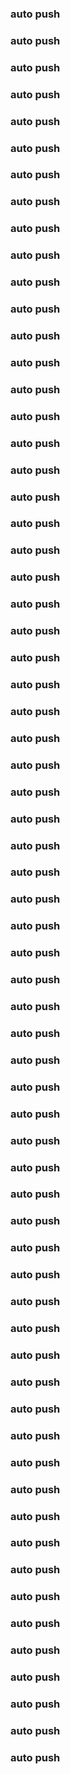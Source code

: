 ### auto push
### auto push
### auto push
### auto push
### auto push
### auto push
### auto push
### auto push
### auto push
### auto push
### auto push
### auto push
### auto push
### auto push
### auto push
### auto push
### auto push
### auto push
### auto push
### auto push
### auto push
### auto push
### auto push
### auto push
### auto push
### auto push
### auto push
### auto push
### auto push
### auto push
### auto push
### auto push
### auto push
### auto push
### auto push
### auto push
### auto push
### auto push
### auto push
### auto push
### auto push
### auto push
### auto push
### auto push
### auto push
### auto push
### auto push
### auto push
### auto push
### auto push
### auto push
### auto push
### auto push
### auto push
### auto push
### auto push
### auto push
### auto push
### auto push
### auto push
### auto push
### auto push
### auto push
### auto push
### auto push
### auto push
